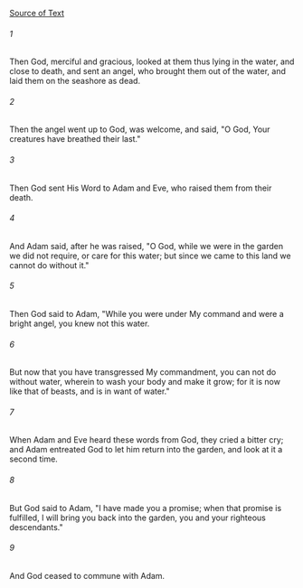 [Source of Text](https://github.com/scrollmapper/bible_databases_deuterocanonical)

###### 1
Then God, merciful and gracious, looked at them thus lying in the
water, and close to death, and sent an angel, who brought them out of
the water, and laid them on the seashore as dead.

###### 2
Then the angel went up to God, was welcome, and said, "O God, Your
creatures have breathed their last."

###### 3
Then God sent His Word to Adam and Eve, who raised them from their
death.

###### 4
And Adam said, after he was raised, "O God, while we were in the
garden we did not require, or care for this water; but since we came to
this land we cannot do without it."

###### 5
Then God said to Adam, "While you were under My command and were a
bright angel, you knew not this water.

###### 6
But now that you have transgressed My commandment, you can not do
without water, wherein to wash your body and make it grow; for it is
now like that of beasts, and is in want of water."

###### 7
When Adam and Eve heard these words from God, they cried a bitter
cry; and Adam entreated God to let him return into the garden, and look
at it a second time.

###### 8
But God said to Adam, "I have made you a promise; when that promise
is fulfilled, I will bring you back into the garden, you and your
righteous descendants."

###### 9
And God ceased to commune with Adam.
